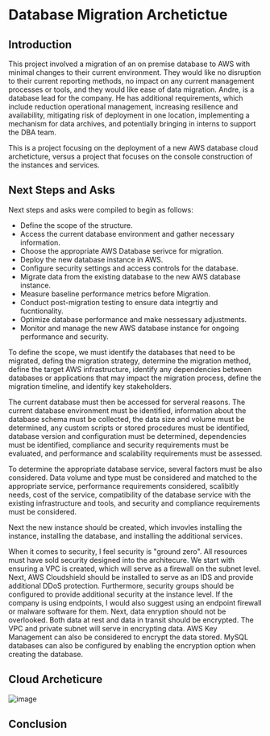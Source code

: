 # Database Migration Archetictue


## Introduction

This project involved a migration of an on premise database to AWS with minimal changes to their current environment. They would like no disruption to their current reporting methods, no impact on any current management processes or tools, and they would like ease of data migration. Andre, is a database lead for the company. He has additional requirements, which include reduction operational management, increasing resilience and availability, mitigating risk of deployment in one location, implementing a mechanism for data archives, and potentially bringing in interns to support the DBA team.

This is a project focusing on the deployment of a new AWS database cloud archeticture, versus a project that focuses on the console construction of the instances and services.


## Next Steps and Asks
Next steps and asks were compiled to begin as follows:


- Define the scope of the structure.
- Access the current database environment and gather necessary information.
- Choose the appropriate AWS Database serivce for migration.
- Deploy the new database instance in AWS.
- Configure security settings and access controls for the database.
- Migrate data from the existing database to the new AWS database instance.
- Measure baseline performance metrics before Migration.
- Conduct post-migration testing to ensure data integrtiy and fucntionality.
- Optimize database performance and make nessessary adjustments.
- Monitor and manage the new AWS database instance for ongoing performance and security.

To define the scope, we must identify the databases that need to be migrated, defing the migration strategy, determine the migration method, define the target AWS infrastructure, identify any dependencies between databases or applications that may impact the migration process, define the migration timeline, and identify key stakeholders.

The current database must then be accessed for serveral reasons. The current database environment must be identified, information about the database schema must be collected, the data size and volume must be determined, any custom scripts or stored procedures must be identified, database version and configuration must be determined, dependencies must be identified, compliance and security requirements must be evaluated, and performance and scalability requirements must be assessed.

To determine the appropriate database service, several factors must be also considered. Data volume and type must be considered and matched to the appropriate service, performance requirements considered, scalibitly needs, cost of the service, compatibility of the database service with the existing infrastructure and tools, and security and compliance requirements must be considered.

Next the new instance should be created, which invovles installing the instance, installing the database, and installing the additional services.

When it comes to security, I feel security is "ground zero". All resources must have sold security designed into the architecure. We start with ensuring a VPC is created, which will serve as a firewall on the subnet level. Next, AWS Cloudshield should be installed to serve as an IDS and provide additional DDoS protection. Furthermore, security groups should be configured to provide additional security at the instance level. If the company is using endpoints, I would also suggest using an endpoint firewall or malware software for them. Next, data enryption should not be overlooked. Both data at rest and data in transit should be encrypted. The VPC and private subnet will serve in encrypting data. AWS Key Management can also be considered to encrypt the data stored. MySQL databases can also be configured by enabling the encryption option when creating the database. 









## Cloud Archeticure

![image](https://github.com/dbriones49/Cloud-Projects/assets/143753667/f1a018e6-8b79-4ef0-9cb6-99f8c0cc4f67)








## Conclusion

